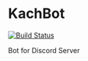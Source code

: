 # KachBot
[![Build Status](https://travis-ci.org/Artoriys/KachBot.svg?branch=master)](https://travis-ci.org/Artoriys/KachBot)

Bot for Discord Server
